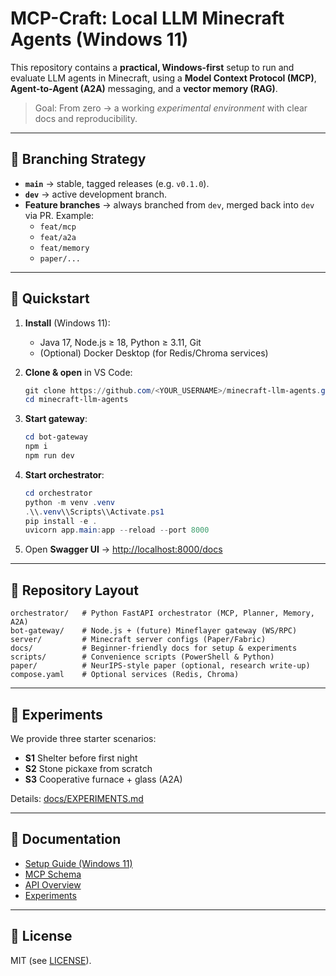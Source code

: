 # MCP-Craft: Local LLM Minecraft Agents (Windows 11)

This repository contains a **practical, Windows-first** setup to run and evaluate LLM agents in Minecraft,
using a **Model Context Protocol (MCP)**, **Agent-to-Agent (A2A)** messaging, and a **vector memory (RAG)**.

> Goal: From zero → a working *experimental environment* with clear docs and reproducibility.

---

## 🌱 Branching Strategy

- **`main`** → stable, tagged releases (e.g. `v0.1.0`).
- **`dev`** → active development branch.
- **Feature branches** → always branched from `dev`, merged back into `dev` via PR.
  Example:
  - `feat/mcp`
  - `feat/a2a`
  - `feat/memory`
  - `paper/...`

---

## 🚀 Quickstart

1. **Install** (Windows 11):
   - Java 17, Node.js ≥ 18, Python ≥ 3.11, Git
   - (Optional) Docker Desktop (for Redis/Chroma services)

2. **Clone & open** in VS Code:
   ```powershell
   git clone https://github.com/<YOUR_USERNAME>/minecraft-llm-agents.git
   cd minecraft-llm-agents
    ```

3. **Start gateway**:

   ```powershell
   cd bot-gateway
   npm i
   npm run dev
   ```

4. **Start orchestrator**:

   ```powershell
   cd orchestrator
   python -m venv .venv
   .\\.venv\\Scripts\\Activate.ps1
   pip install -e .
   uvicorn app.main:app --reload --port 8000
   ```

5. Open **Swagger UI** → [http://localhost:8000/docs](http://localhost:8000/docs)

---

## 📂 Repository Layout

```
orchestrator/   # Python FastAPI orchestrator (MCP, Planner, Memory, A2A)
bot-gateway/    # Node.js + (future) Mineflayer gateway (WS/RPC)
server/         # Minecraft server configs (Paper/Fabric)
docs/           # Beginner-friendly docs for setup & experiments
scripts/        # Convenience scripts (PowerShell & Python)
paper/          # NeurIPS-style paper (optional, research write-up)
compose.yaml    # Optional services (Redis, Chroma)
```

---

## 🧪 Experiments

We provide three starter scenarios:

* **S1** Shelter before first night
* **S2** Stone pickaxe from scratch
* **S3** Cooperative furnace + glass (A2A)

Details: [docs/EXPERIMENTS.md](docs/EXPERIMENTS.md)

---

## 📑 Documentation

* [Setup Guide (Windows 11)](docs/SETUP_WINDOWS.md)
* [MCP Schema](docs/MCP_SCHEMA.md)
* [API Overview](docs/API.md)
* [Experiments](docs/EXPERIMENTS.md)

---

## 📜 License

MIT (see [LICENSE](LICENSE)).
